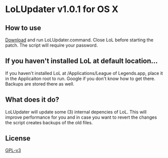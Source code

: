 # LoLUpdater v1.0.1 for OS X
## How to use
[Download](https://github.com/davidkna/LoLUpdater/archive/master.zip) and run LoLUpdater.command. Close LoL before starting the patch. The script will require your password.
## If you haven't installed LoL at default location...
If you haven't installed LoL at /Applications/League of Legends.app, place it in the Applicaiton root to run. Google if you don't know how to get there. Backups are stored there as well.
## What does it do?
LoLUpdater will update some (3) internal depencies of LoL. This will improve performance for you and in case you want to revert the changes the script creates backups of the old files.
## License
[GPL-v3](http://www.gnu.org/licenses/gpl-3.0.html)
